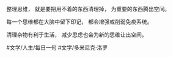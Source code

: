 整理思维，
就是要把用不着的东西清理掉，
为重要的东西腾出空间。

每一个思维都在大脑中留下印记，
都会增强或削弱免疫系统。

清理杂物有利于生活，
减少思虑也会为新的思维让出空间。

#文学/人生/每日一句 #文学/多米尼克·洛罗